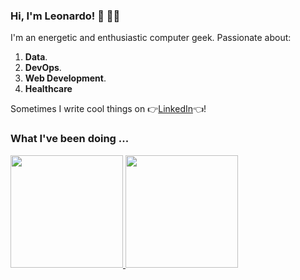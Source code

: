 ### Hi, I'm Leonardo! 👋 👨‍💻

I'm an energetic and enthusiastic computer geek. Passionate about: 
  1. **Data**.
  2. **DevOps**.
  3. **Web Development**.
  4. **Healthcare**

Sometimes I write cool things on 👉[LinkedIn](https://www.linkedin.com/in/leo-coelho/)👈!

### What I've been doing ...

<div>
  <a href="https://github.com/hv-leo">
  <img height="180em" src="https://github-readme-stats.vercel.app/api?username=hv-leo&show_icons=true&theme=dracula&include_all_commits=true&count_private=true"/>
  <img height="180em" src="https://github-readme-stats.vercel.app/api/top-langs/?username=hv-leo&layout=compact&langs_count=7&theme=dracula"/>
</div>
